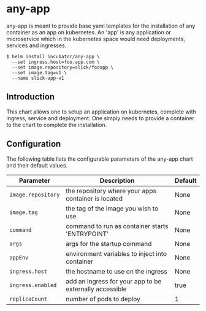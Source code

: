 # any-app

any-app is meant to provide base yaml templates for the installation of any container as an app on kubernetes. An 'app' is any application or microservice which in the kubernetes space would need deployments, services and ingresses. 

```console
$ helm install incubator/any-app \
  --set ingress.host=foo.app.com \
  --set image.repository=slick/fooapp \
  --set image.tag=v1 \
  --name slick-app-v1
```

## Introduction

This chart allows one to setup an application on kubernetes, complete with ingress, service and deployment. One simply needs to provide a container to the chart to complete the installation.


## Configuration

The following table lists the configurable parameters of the any-app chart and their default values.

Parameter | Description | Default
--- | --- | ---
`image.repository` | the repository where your apps container is located | None
`image.tag` | the tag of the image you wish to use | None
`command` | command to run as container starts 'ENTRYPOINT' | None
`args` | args for the startup command | None
`appEnv` | environment variables to inject into container | None 
`ingress.host` | the hostname to use on the ingress | None
`ingress.enabled` | add an ingress for your app to be externally accessible | true
`replicaCount` | number of pods to deploy | 1 

